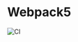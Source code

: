 # Webpack5

![CI](https://github.com/drAfflatus/hw2_goblin_hole/actions/workflows/web.yml/badge.svg)
